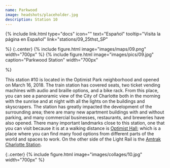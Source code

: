 ```yaml
---
name: Parkwood
image: headshots/placeholder.jpg
description: Station 10
---
```


{%
  include link.html
  type="docs"
  icon=""
  text="Español"
  tooltip="Visita la página en Español"
  link="stations/09_25thst_SP"

%}
{:.center}
{%
  include figure.html
  image="images/maps/09.png"
  width="700px"
%}
{%
  include figure.html
  image="images/pics/09.jpg"
  caption="Parkwood Station"
  width="700px"

%}


This station #10 is located in the Optimist Park neighborhood and opened on March 16, 2018. The train station has covered seats, two ticket vending machines with audio and braille options, and a bike rack. From this place, you can see a panoramic view of the City of Charlotte both in the morning with the sunrise and at night with all the lights on the buildings and skyscrapers. The station has greatly impacted the development of the surrounding area; there are many new apartment buildings with and without parking, and many commercial businesses, restaurants, and breweries have also opened. There many important landmarks close to this station, one that you can visit because it is at a walking distance is [Optimist Hall](https://optimisthall.com/); which is a place where you can find many food options from different parts of the world and spaces to work. On the other side of the Light Rail is the [Amtrak Charlotte Station](https://www.amtrak.com/stations/clt).

{:.center}
{%
include figure.html
image="images/collages/10.jpg"
width="700px"
%}